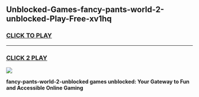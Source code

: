 
## Unblocked-Games-fancy-pants-world-2-unblocked-Play-Free-xv1hq
<h3>
<a href="https://premium76.site?title=fancy-pants-world-2-unblocked&ref=12A">CLICK TO PLAY</a></h3>
<hr>

<h3>
<a href="https://premium76.site?title=fancy-pants-world-2-unblocked&ref=12A">CLICK 2 PLAY</a>
  
</h3>

<a href="https://premium76.site?title=fancy-pants-world-2-unblocked&ref=12A"><img src="https://clearcache.store/games.png"></a>


**fancy-pants-world-2-unblocked games unblocked: Your Gateway to Fun and Accessible Online Gaming**
